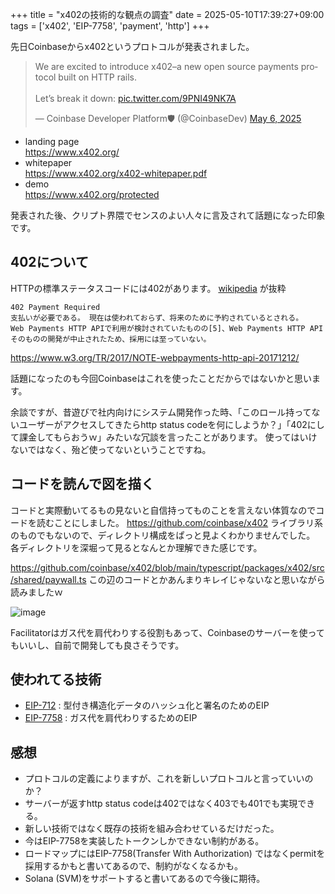 +++
title = "x402の技術的な観点の調査"
date = 2025-05-10T17:39:27+09:00
tags = ['x402', 'EIP-7758', 'payment', 'http']
+++

先日Coinbaseからx402というプロトコルが発表されました。

<blockquote class="twitter-tweet"><p lang="en" dir="ltr">We are excited to introduce x402–a new open source payments protocol built on HTTP rails.<br><br>Let’s break it down: <a href="https://t.co/9PNI49NK7A">pic.twitter.com/9PNI49NK7A</a></p>&mdash; Coinbase Developer Platform🛡️ (@CoinbaseDev) <a href="https://twitter.com/CoinbaseDev/status/1919784224170889696?ref_src=twsrc%5Etfw">May 6, 2025</a></blockquote> <script async src="https://platform.twitter.com/widgets.js" charset="utf-8"></script>


* landing page  
  https://www.x402.org/
* whitepaper  
  https://www.x402.org/x402-whitepaper.pdf
* demo  
  https://www.x402.org/protected

発表された後、クリプト界隈でセンスのよい人々に言及されて話題になった印象です。

## 402について
HTTPの標準ステータスコードには402があります。
[wikipedia](https://ja.wikipedia.org/wiki/HTTP%E3%82%B9%E3%83%86%E3%83%BC%E3%82%BF%E3%82%B9%E3%82%B3%E3%83%BC%E3%83%89) が抜粋
```
402 Payment Required
支払いが必要である。 現在は使われておらず、将来のために予約されているとされる。
Web Payments HTTP APIで利用が検討されていたものの[5]、Web Payments HTTP APIそのものの開発が中止されたため、採用には至っていない。
```
https://www.w3.org/TR/2017/NOTE-webpayments-http-api-20171212/


話題になったのも今回Coinbaseはこれを使ったことだからではないかと思います。

余談ですが、昔遊びで社内向けにシステム開発作った時、「このロール持ってないユーザーがアクセスしてきたらhttp status codeを何にしようか？」「402にして課金してもらおうｗ」みたいな冗談を言ったことがあります。
使ってはいけないではなく、殆ど使ってないということですね。

## コードを読んで図を描く
コードと実際動いてるもの見ないと自信持ってものことを言えない体質なのでコードを読むことにしました。
https://github.com/coinbase/x402
ライブラリ系のものでもないので、ディレクトリ構成をぱっと見よくわかりませんでした。
各ディレクトリを深堀って見るとなんとか理解できた感じです。

https://github.com/coinbase/x402/blob/main/typescript/packages/x402/src/shared/paywall.ts
この辺のコードとかあんまりキレイじゃないなと思いながら読みましたｗ

![image](/images/post/2025-05-10/x402.jpg)

Facilitatorはガス代を肩代わりする役割もあって、Coinbaseのサーバーを使ってもいいし、自前で開発しても良さそうです。

## 使われてる技術
* [EIP-712](https://eips.ethereum.org/EIPS/eip-712) : 型付き構造化データのハッシュ化と署名のためのEIP
* [EIP-7758](https://eips.ethereum.org/EIPS/eip-7758) : ガス代を肩代わりするためのEIP

## 感想
* プロトコルの定義によりますが、これを新しいプロトコルと言っていいのか？
* サーバーが返すhttp status codeは402ではなく403でも401でも実現できる。
* 新しい技術ではなく既存の技術を組み合わせているだけだった。
* 今はEIP-7758を実装したトークンしかできない制約がある。
* ロードマップにはEIP-7758(Transfer With Authorization) ではなくpermitを採用するかもと書いてあるので、制約がなくなるかも。
* Solana (SVM)をサポートすると書いてあるので今後に期待。
